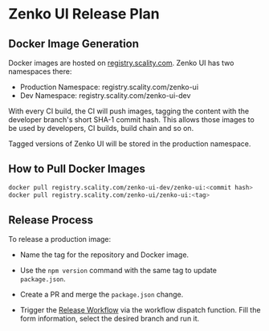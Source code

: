 # Zenko UI Release Plan

## Docker Image Generation

Docker images are hosted on [registry.scality.com](registry.scality.com).
Zenko UI has two namespaces there:

* Production Namespace: registry.scality.com/zenko-ui
* Dev Namespace: registry.scality.com/zenko-ui-dev

With every CI build, the CI will push images, tagging the
content with the developer branch's short SHA-1 commit hash.
This allows those images to be used by developers, CI builds,
build chain and so on.

Tagged versions of Zenko UI will be stored in the production namespace.

## How to Pull Docker Images

```sh
docker pull registry.scality.com/zenko-ui-dev/zenko-ui:<commit hash>
docker pull registry.scality.com/zenko-ui/zenko-ui:<tag>
```

## Release Process

To release a production image:

* Name the tag for the repository and Docker image.

* Use the `npm version` command with the same tag to update `package.json`.

* Create a PR and merge the `package.json` change.

* Trigger the [Release Workflow] via the workflow dispatch function.
  Fill the form information, select the desired branch and run it.

[Release Workflow]:
https://github.com/scality/zenko-ui/actions/workflows/release.yaml
